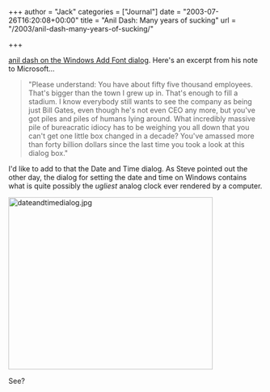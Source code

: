 +++
author = "Jack"
categories = ["Journal"]
date = "2003-07-26T16:20:08+00:00"
title = "Anil Dash: Many years of sucking"
url = "/2003/anil-dash-many-years-of-sucking/"

+++

[anil dash on the Windows Add Font dialog][1]. Here's an excerpt from his note to Microsoft&#8230;



> "Please understand: You have about fifty five thousand employees. That's bigger than the town I grew up in. That's enough to fill a stadium. I know everybody still wants to see the company as being just Bill Gates, even though he's not even CEO any more, but you've got piles and piles of humans lying around. What incredibly massive pile of bureacratic idiocy has to be weighing you all down that you can't get one little box changed in a decade? You've amassed more than forty billion dollars since the last time you took a look at this dialog box."

  
> 

I'd like to add to that the Date and Time dialog. As Steve pointed out the other day, the dialog for setting the date and time on Windows contains what is quite possibly the _ugliest_ analog clock ever rendered by a computer.

<img alt="dateandtimedialog.jpg" src="https://jackbaty.com/images/blog/dateandtimedialog.jpg" width="404" height="341" border="0" />

See?

 [1]: http://www.dashes.com/anil/index.php?archives/006837.php "anil dash - archives"